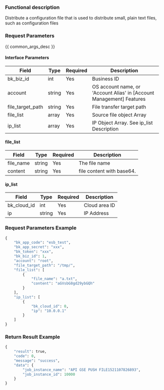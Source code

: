 ### Functional description

Distribute a configuration file that is used to distribute small, plain text files, such as configuration files

### Request Parameters

{{ common_args_desc }}

#### Interface Parameters

| Field        |  Type      | Required   |  Description      |
|-------------|------------|--------|------------|
| bk_biz_id        |  int       | Yes     | Business ID |
| account          |  string    | Yes     | OS account name, or &#39;Account Alias&#39; in [Account Management] Features |
| file_target_path |  string    | Yes     | File transfer target path |
| file_list        |  array     | Yes     | Source file object Array |
| ip_list          |  array     | Yes     | IP Object Array. See ip_list Description |

#### file_list

| Field      |  Type      | Required   |  Description      |
|-----------|------------|--------|------------|
| file_name |  string    | Yes     | The file name |
| content   |  string    | Yes     | file content with base64. |

#### ip_list

| Field      |  Type      | Required   |  Description      |
|-----------|------------|--------|------------|
| bk_cloud_id |  int    | Yes     | Cloud area ID |
| ip          |  string | Yes     | IP Address |

### Request Parameters Example

```python
{
    "bk_app_code": "esb_test",
    "bk_app_secret": "xxx",
    "bk_token": "xxx",
    "bk_biz_id": 1,
    "account": "root",
    "file_target_path": "/tmp/",
    "file_list": [
        {
            "file_name": "a.txt",
            "content": "aGVsbG8gd29ybGQh"
        }
    ],
    "ip_list": [
        {
            "bk_cloud_id": 0,
            "ip": "10.0.0.1"
        }
    ]
}
```

### Return Result Example

```python
{
    "result": true,
    "code": 0,
    "message": "success",
    "data": {
        "job_instance_name": "API GSE PUSH FILE1521107826893",
        "job_instance_id": 10000
    }
}
```
